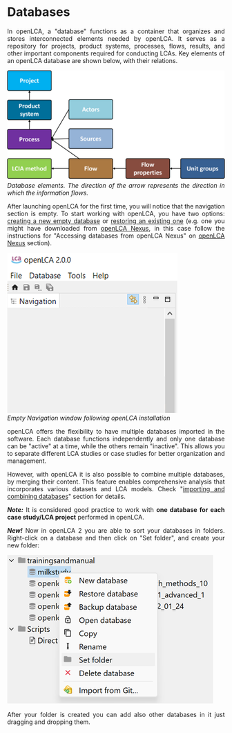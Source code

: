 # Databases

<div style='text-align: justify;'>

In openLCA, a "database" functions as a container that organizes and stores interconnected elements needed by openLCA. It serves as a repository for projects, product systems, processes, flows, results, and other important components required for conducting LCAs. Key elements of an openLCA database are shown below, with their relations.

![](../media/database_elements_new.png)  
_Database elements. The direction of the arrow represents the direction in which the information flows._

After launching openLCA for the first time, you will notice that the navigation section is empty. To start working with openLCA, you have two options: [creating a new empty database](./create_database.md) 
or [restoring an existing one](./restore_database.md) (e.g. one you might have downloaded from [openLCA Nexus](<https://nexus.openlca.org/>), in this case follow the instructions for "Accessing databases from openLCA Nexus" on [openLCA Nexus](../resources/nexus.md) section).

![](../media/empty_navigation_window.png)  
_Empty Navigation window following openLCA installation_

openLCA offers the flexibility to have multiple databases imported in the software. Each database functions independently and only one database can be "active" at a time, while the others remain "inactive". This allows you to separate different LCA studies or case studies for better organization and management.

However, with openLCA it is also possible to combine multiple databases, by merging their content. This feature enables comprehensive analysis that incorporates various datasets and LCA models. Check "[importing and combining databases](./importing_and_combining_databases.md)" section for details.

_**Note:**_ It is considered good practice to work with **one database for each case study/LCA project** performed in openLCA. 

_**New!**_ Now in openLCA 2 you are able to sort your databases in folders. Right-click on a database and then click on "Set folder", and create your new folder:

![](../media/set_folder_database.png)

After your folder is created you can add also other databases in it just dragging and dropping them.

</div>
